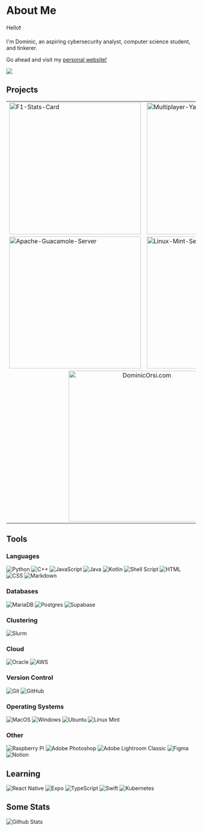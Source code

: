 # About Me
Hello❗

I'm Dominic, an aspiring cybersecurity analyst, computer science student, and tinkerer. 

Go ahead and visit my [personal website!](https://dominicorsi.com)

![](https://komarev.com/ghpvc/?username=dominicorsi&style=for-the-badge)

## Projects
<table>
  <tr>
    <td>
      <a href="https://github.com/dominicorsi/f1-stats-app">
        <img src="https://github-readme-stats.vercel.app/api/pin/?username=dominicorsi&repo=F1-Stats-App&theme=apprentice" alt="F1-Stats-Card" width="350" >
      </a>
    </td>
    <td>
      <a href="https://github.com/dominicorsi/Multiplayer-Yahtzee">
        <img src="https://github-readme-stats.vercel.app/api/pin/?username=dominicorsi&repo=Multiplayer-Yahtzee&theme=apprentice" alt="Multiplayer-Yahtzee" width="350" >
      </a>
    </td>
  </tr>
  <tr>
    <td>
      <a href="https://github.com/DominicOrsi/Apache-Guacamole-Server">
        <img src="https://github-readme-stats.vercel.app/api/pin/?username=dominicorsi&repo=Apache-Guacamole-Server&theme=apprentice" alt="Apache-Guacamole-Server" width="350" >
      </a>
    </td>
    <td>
      <a href="https://github.com/DominicOrsi/Linux-Mint-Setup">
        <img src="https://github-readme-stats.vercel.app/api/pin/?username=dominicorsi&repo=Linux-Mint-Setup&theme=apprentice" alt="Linux-Mint-Setup" width="350">
      </a>
    </td>
  </tr>
  <tr style="text-align: center">
    <td colspan="2">
      <a href="https://github.com/DominicOrsi/DominicOrsi.com">
        <img src="https://github-readme-stats.vercel.app/api/pin/?username=DominicOrsi&repo=DominicOrsi.com&theme=apprentice" alt="DominicOrsi.com" width="400" >
      </a>
    </td>
  </tr>
</table>





## Tools
### Languages
![Python](https://img.shields.io/badge/python-3670A0?style=for-the-badge&logo=python&logoColor=ffdd54) ![C++](https://img.shields.io/badge/C%2B%2B-00599C?style=for-the-badge&logo=c%2B%2B&logoColor=white) ![JavaScript](https://img.shields.io/badge/JavaScript-323330?style=for-the-badge&logo=javascript&logoColor=F7DF1E) ![Java](https://img.shields.io/badge/Java-ED8B00?style=for-the-badge&logo=openjdk&logoColor=white)  ![Kotlin](https://img.shields.io/badge/Kotlin-0095D5?&style=for-the-badge&logo=kotlin&logoColor=white) ![Shell Script](https://img.shields.io/badge/Shell_Script-121011?style=for-the-badge&logo=gnu-bash&logoColor=white) ![HTML](https://img.shields.io/badge/HTML5-E34F26?style=for-the-badge&logo=html5&logoColor=white) ![CSS](https://img.shields.io/badge/CSS3-1572B6?style=for-the-badge&logo=css3&logoColor=white) ![Markdown](https://img.shields.io/badge/Markdown-000000?style=for-the-badge&logo=markdown&logoColor=white)


### Databases
![MariaDB](https://img.shields.io/badge/MariaDB-003545?style=for-the-badge&logo=mariadb&logoColor=white) ![Postgres](https://img.shields.io/badge/postgres-%23316192.svg?style=for-the-badge&logo=postgresql&logoColor=white) ![Supabase](https://img.shields.io/badge/Supabase-3ECF8E?style=for-the-badge&logo=supabase&logoColor=white)
### Clustering
![Slurm](https://img.shields.io/badge/slurm-blue?style=for-the-badge)

### Cloud
![Oracle](https://img.shields.io/badge/Oracle-F80000?style=for-the-badge&logo=oracle&logoColor=black) ![AWS](https://img.shields.io/badge/Amazon_AWS-FF9900?style=for-the-badge&logo=amazonaws&logoColor=white)

### Version Control
![Git](https://img.shields.io/badge/git-%23F05033.svg?style=for-the-badge&logo=git&logoColor=white) ![GitHub](https://img.shields.io/badge/github-%23121011.svg?style=for-the-badge&logo=github&logoColor=white)

### Operating Systems
![MacOS](https://img.shields.io/badge/mac%20os-000000?style=for-the-badge&logo=apple&logoColor=white) ![Windows]( 	https://img.shields.io/badge/Windows-0078D6?style=for-the-badge&logo=windows&logoColor=white) ![Ubuntu](https://img.shields.io/badge/Ubuntu-E95420?style=for-the-badge&logo=ubuntu&logoColor=white) ![Linux Mint]( 	https://img.shields.io/badge/Linux_Mint-87CF3E?style=for-the-badge&logo=linux-mint&logoColor=white)

### Other
![Raspberry Pi](https://img.shields.io/badge/-RaspberryPi-C51A4A?style=for-the-badge&logo=Raspberry-Pi) ![Adobe Photoshop](https://img.shields.io/badge/adobe%20photoshop-%2331A8FF.svg?style=for-the-badge&logo=adobe%20photoshop&logoColor=white) ![Adobe Lightroom Classic](https://img.shields.io/badge/Adobe%20Lightroom%20Classic-31A8FF.svg?style=for-the-badge&logo=Adobe%20Lightroom%20Classic&logoColor=white) ![Figma](https://img.shields.io/badge/figma-%23F24E1E.svg?style=for-the-badge&logo=figma&logoColor=white) ![Notion](https://img.shields.io/badge/Notion-%23000000.svg?style=for-the-badge&logo=notion&logoColor=white)


## Learning
![React Native](https://img.shields.io/badge/react_native-%2320232a.svg?style=for-the-badge&logo=react&logoColor=%2361DAFB) ![Expo](https://img.shields.io/badge/expo-1C1E24?style=for-the-badge&logo=expo&logoColor=#D04A37) ![TypeScript](https://img.shields.io/badge/typescript-%23007ACC.svg?style=for-the-badge&logo=typescript&logoColor=white) ![Swift](https://img.shields.io/badge/swift-F54A2A?style=for-the-badge&logo=swift&logoColor=white) ![Kubernetes](https://img.shields.io/badge/kubernetes-%23326ce5.svg?style=for-the-badge&logo=kubernetes&logoColor=white)


## Some Stats
![Github Stats](https://github-readme-stats.vercel.app/api?username=dominicorsi&theme=apprentice)